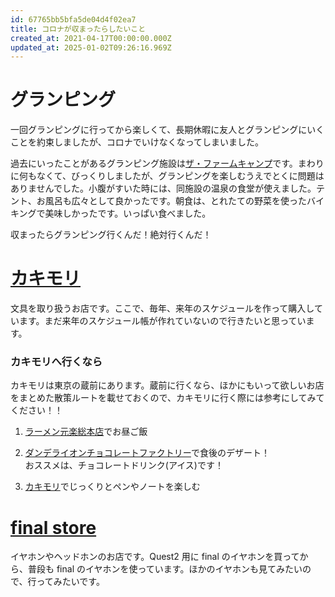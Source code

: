 ```yaml
---
id: 67765bb5bfa5de04d4f02ea7
title: コロナが収まったらしたいこと
created_at: 2021-04-17T00:00:00.000Z
updated_at: 2025-01-02T09:26:16.969Z
---
```


<h1>グランピング</h1>
<p>一回グランピングに行ってから楽しくて、長期休暇に友人とグランピングにいくことを約束しましたが、コロナでいけなくなってしまいました。</p>
<p>過去にいったことがあるグランピング施設は<a href="https://www.thefarm.jp/">ザ・ファームキャンプ</a>です。まわりに何もなくて、びっくりしましたが、グランピングを楽しむうえでとくに問題はありませんでした。小腹がすいた時には、同施設の温泉の食堂が使えました。テント、お風呂も広々として良かったです。朝食は、とれたての野菜を使ったバイキングで美味しかったです。いっぱい食べました。</p>
<p>収まったらグランピング行くんだ！絶対行くんだ！</p>
<h1><a href="https://kakimori.com/">カキモリ</a></h1>
<p>文具を取り扱うお店です。ここで、毎年、来年のスケジュールを作って購入しています。まだ来年のスケジュール帳が作れていないので行きたいと思っています。</p>
<h3>カキモリへ行くなら</h3>
<p>カキモリは東京の蔵前にあります。蔵前に行くなら、ほかにもいって欲しいお店をまとめた散策ルートを載せておくので、カキモリに行く際には参考にしてみてください！！</p>
<ol>
<li>
<p><a href="https://tabelog.com/tokyo/A1311/A131103/13008637/">ラーメン元楽総本店</a>でお昼ご飯</p>
</li>
<li>
<p><a href="https://dandelionchocolate.jp/pages/factory-cafe-kuramae">ダンデライオンチョコレートファクトリー</a>で食後のデザート！<br>
おススメは、チョコレートドリンク(アイス)です！</p>
</li>
<li>
<p><a href="https://kakimori.com/">カキモリ</a>でじっくりとペンやノートを楽しむ</p>
</li>
</ol>
<h1><a href="https://snext-final.com/">final store</a></h1>
<p>イヤホンやヘッドホンのお店です。Quest2 用に final のイヤホンを買ってから、普段も final のイヤホンを使っています。ほかのイヤホンも見てみたいので、行ってみたいです。</p>
